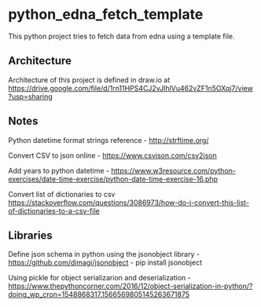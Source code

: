 # python_edna_fetch_template
This python project tries to fetch data from edna using a template file.

## Architecture
Architecture of this project is defined in draw.io at https://drive.google.com/file/d/1rn11HPS4CJ2vJIhlVu462vZF1n5OXqj7/view?usp=sharing


## Notes
Python datetime format strings reference  - http://strftime.org/

Convert CSV to json online - https://www.csvjson.com/csv2json

Add years to python datetime - https://www.w3resource.com/python-exercises/date-time-exercise/python-date-time-exercise-16.php


Convert list of dictionaries to csv https://stackoverflow.com/questions/3086973/how-do-i-convert-this-list-of-dictionaries-to-a-csv-file


## Libraries
Define json schema in python using the jsonobject library - https://github.com/dimagi/jsonobject - pip install jsonobject

Using pickle for object serializarion and deserialization - https://www.thepythoncorner.com/2016/12/object-serialization-in-python/?doing_wp_cron=1548868317.1566569805145263671875
